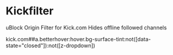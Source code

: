 # Kickfilter
uBlock Origin Filter for Kick.com
Hides offline followed channels


kick.com##a.betterhover:hover.bg-surface-tint:not([data-state="closed"]):not([z-dropdown])

